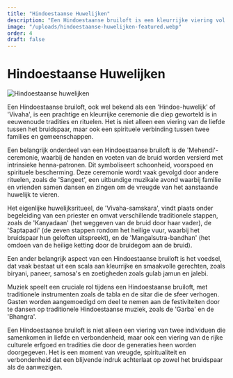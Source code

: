 ```yaml
---
title: "Hindoestaanse Huwelijken"
description: "Een Hindoestaanse bruiloft is een kleurrijke viering vol tradities, rituelen, muziek, dans, spirituele verbondenheid en familie, waarbij liefde en cultureel erfgoed centraal staan."
image: "/uploads/hindoestaanse-huwelijken-featured.webp"
order: 4
draft: false
---
```


# Hindoestaanse Huwelijken

![Hindoestaanse huwelijken](/uploads/hindoestaanse-huwelijken-featured.webp)

Een Hindoestaanse bruiloft, ook wel bekend als een 'Hindoe-huwelijk' of 'Vivaha', is een prachtige en kleurrijke ceremonie die diep geworteld is in eeuwenoude tradities en rituelen. Het is niet alleen een viering van de liefde tussen het bruidspaar, maar ook een spirituele verbinding tussen twee families en gemeenschappen.

Een belangrijk onderdeel van een Hindoestaanse bruiloft is de 'Mehendi'-ceremonie, waarbij de handen en voeten van de bruid worden versierd met intrinsieke henna-patronen. Dit symboliseert schoonheid, voorspoed en spirituele bescherming. Deze ceremonie wordt vaak gevolgd door andere rituelen, zoals de 'Sangeet', een uitbundige muzikale avond waarbij familie en vrienden samen dansen en zingen om de vreugde van het aanstaande huwelijk te vieren.

Het eigenlijke huwelijksritueel, de 'Vivaha-samskara', vindt plaats onder begeleiding van een priester en omvat verschillende traditionele stappen, zoals de 'Kanyadaan' (het weggeven van de bruid door haar vader), de 'Saptapadi' (de zeven stappen rondom het heilige vuur, waarbij het bruidspaar hun geloften uitspreekt), en de 'Mangalsutra-bandhan' (het omdoen van de heilige ketting door de bruidegom aan de bruid).

Een ander belangrijk aspect van een Hindoestaanse bruiloft is het voedsel, dat vaak bestaat uit een scala aan kleurrijke en smaakvolle gerechten, zoals biryani, paneer, samosa's en zoetigheden zoals gulab jamun en jalebi.

Muziek speelt een cruciale rol tijdens een Hindoestaanse bruiloft, met traditionele instrumenten zoals de tabla en de sitar die de sfeer verhogen. Gasten worden aangemoedigd om deel te nemen aan de festiviteiten door te dansen op traditionele Hindoestaanse muziek, zoals de 'Garba' en de 'Bhangra'.

Een Hindoestaanse bruiloft is niet alleen een viering van twee individuen die samenkomen in liefde en verbondenheid, maar ook een viering van de rijke culturele erfgoed en tradities die door de generaties heen worden doorgegeven. Het is een moment van vreugde, spiritualiteit en verbondenheid dat een blijvende indruk achterlaat op zowel het bruidspaar als de aanwezigen.
